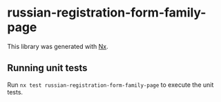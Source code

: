 # russian-registration-form-family-page

This library was generated with [Nx](https://nx.dev).

## Running unit tests

Run `nx test russian-registration-form-family-page` to execute the unit tests.
